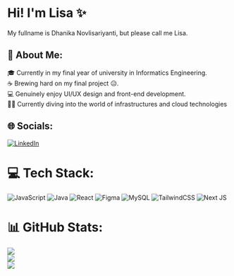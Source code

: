 # Hi! I'm Lisa ✨
My fullname is Dhanika Novlisariyanti, but please call me Lisa. 

## 💫 About Me:
🎓 Currently in my final year of university in Informatics Engineering.<br>
☕ Brewing hard on my final project 😥.<br>
💻 Genuinely enjoy UI/UX design and front-end development.<br>
👩‍💻 Currently diving into the world of infrastructures and cloud technologies

## 🌐 Socials:
[![LinkedIn](https://img.shields.io/badge/LinkedIn-%230077B5.svg?logo=linkedin&logoColor=white)](https://linkedin.com/in/dhanika-novlisariyanti-3a4809243/) 

# 💻 Tech Stack:
![JavaScript](https://img.shields.io/badge/javascript-%23323330.svg?style=for-the-badge&logo=javascript&logoColor=%23F7DF1E) ![Java](https://img.shields.io/badge/java-%23ED8B00.svg?style=for-the-badge&logo=openjdk&logoColor=white) ![React](https://img.shields.io/badge/react-%2320232a.svg?style=for-the-badge&logo=react&logoColor=%2361DAFB) ![Figma](https://img.shields.io/badge/figma-%23F24E1E.svg?style=for-the-badge&logo=figma&logoColor=white) ![MySQL](https://img.shields.io/badge/mysql-4479A1.svg?style=for-the-badge&logo=mysql&logoColor=white) ![TailwindCSS](https://img.shields.io/badge/tailwindcss-%2338B2AC.svg?style=for-the-badge&logo=tailwind-css&logoColor=white) ![Next JS](https://img.shields.io/badge/Next-black?style=for-the-badge&logo=next.js&logoColor=white)
# 📊 GitHub Stats:
![](https://github-readme-stats.vercel.app/api?username=dhanikanovlisa&theme=dark&hide_border=false&include_all_commits=false&count_private=true)<br/>
![](https://github-readme-streak-stats.herokuapp.com/?user=dhanikanovlisa&theme=dark&hide_border=false)<br/>
![](https://github-readme-stats.vercel.app/api/top-langs/?username=dhanikanovlisa&theme=dark&hide_border=false&include_all_commits=false&count_private=true&layout=compact)

<!-- Proudly created with GPRM ( https://gprm.itsvg.in ) -->
